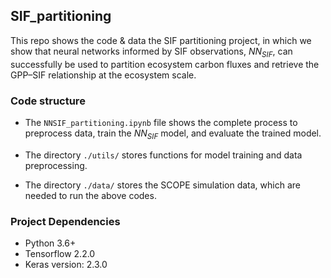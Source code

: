 ## SIF_partitioning

This repo shows the code & data the SIF partitioning project, in which we show that neural networks informed by SIF observations, $NN_{SIF}$, can successfully be used to partition ecosystem carbon fluxes and retrieve the GPP–SIF relationship at the ecosystem scale.

### Code structure

* The `NNSIF_partitioning.ipynb` file shows the complete process to preprocess data, train the $NN_{SIF}$ model, and evaluate the trained model.

* The directory `./utils/` stores functions for model training and data preprocessing.

* The directory `./data/` stores the SCOPE simulation data, which are needed to run the above codes.


### Project Dependencies

* Python 3.6+
* Tensorflow 2.2.0
* Keras version: 2.3.0